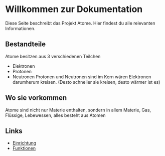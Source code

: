 # Willkommen zur Dokumentation
Diese Seite beschreibt das Projekt Atome. Hier findest du alle relevanten Informationen.

## Bestandteile

Atome besitzen aus 3 verschiedenen Teilchen
- Elektronen
- Protonen
- Neutronen
Protonen und Neutronen sind im Kern wären Elektronen darumherum kreisen.
(Desto schneller sie kreisen, desto wärmer ist es)

## Wo sie vorkommen

Atome sind nicht nur Materie enthalten, sondern in allem
Materie, Gas, Flüssige, Lebewessen, alles besteht aus Atomen

## Links

- [Einrichtung](setup.md)
- [Funktionen](features.md)
